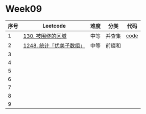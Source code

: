 # Week09

| 序号 | Leetcode                                                     | 难度 | 分类   | 代码                                                         |
| ---- | ------------------------------------------------------------ | ---- | ------ | ------------------------------------------------------------ |
| 1    | [130. 被围绕的区域](https://leetcode.cn/problems/surrounded-regions/) | 中等 | 并查集 | [code](https://github.com/zhj6422/LeetcodeHomework/blob/main/week09/130.%20%E8%A2%AB%E5%9B%B4%E7%BB%95%E7%9A%84%E5%8C%BA%E5%9F%9F.java) |
| 2    | [1248. 统计「优美子数组」](https://leetcode.cn/problems/count-number-of-nice-subarrays/) | 中等 | 前缀和 |                                                              |
| 3    |                                                              |      |        |                                                              |
| 4    |                                                              |      |        |                                                              |
| 5    |                                                              |      |        |                                                              |
| 6    |                                                              |      |        |                                                              |
| 7    |                                                              |      |        |                                                              |
| 8    |                                                              |      |        |                                                              |
| 9    |                                                              |      |        |                                                              |

